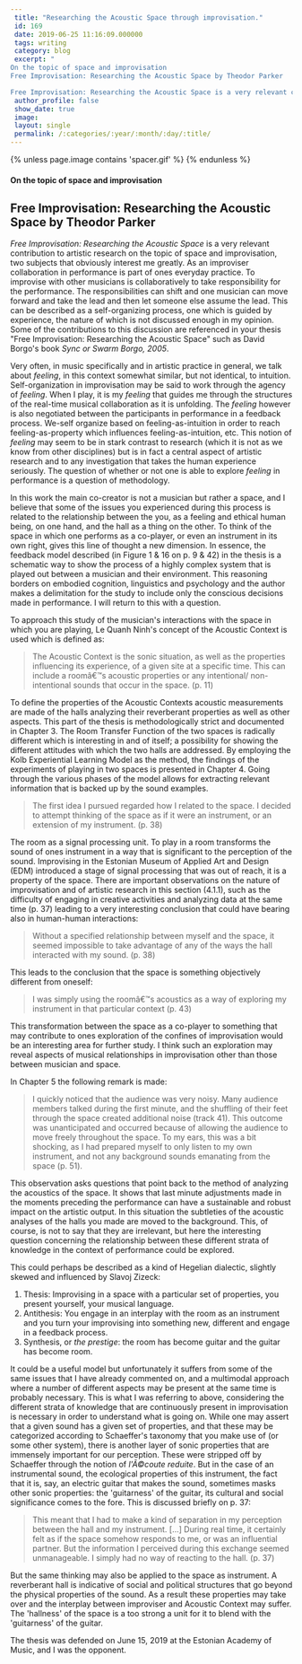 ```yaml
---
 title: "Researching the Acoustic Space through improvisation."
 id: 169
 date: 2019-06-25 11:16:09.000000
 tags: writing
 category: blog
 excerpt: "
On the topic of space and improvisation
Free Improvisation: Researching the Acoustic Space by Theodor Parker

Free Improvisation: Researching the Acoustic Space is a very relevant contribution to art..."
 author_profile: false
 show_date: true
 image: 
 layout: single
 permalink: /:categories/:year/:month/:day/:title/
---
```

{% unless page.image contains 'spacer.gif' %}
{% endunless %}



<h4 class="title">On the topic of space and improvisation</h4>
<h2>Free Improvisation: Researching the Acoustic Space by Theodor Parker</h2>


<em>Free Improvisation: Researching the Acoustic Space</em> is a very relevant contribution to artistic research on the topic of space and improvisation, two subjects that obviously interest me greatly. As an improviser collaboration in performance is part of ones everyday practice. To improvise with other musicians is collaboratively to take responsibility for the performance. The responsibilities can shift and one musician can move forward and take the lead and then let someone else assume the lead. This can be described as a self-organizing process, one which is guided by experience, the nature of which is not discussed enough in my opinion. Some of the contributions to this discussion are referenced in your thesis "Free Improvisation: Researching the Acoustic Space" such as David Borgo's book <em>Sync or Swarm</em> <i id="Borgo, D." title="Sync or Swarm" class="The Continuum Interntl. Pub. Group Inc., New York" style="2005">Borgo, 2005</i>.




Very often, in music specifically and in artistic practice in general, we talk about <em>feeling</em>, in this context somewhat similar, but not identical, to intuition. Self-organization in improvisation may be said to work through the agency of <em>feeling</em>. When I play, it is my <em>feeling</em> that guides me through the structures of the real-time musical collaboration as it is unfolding. The <em>feeling</em> however is also negotiated between the participants in performance in a feedback process. We-self organize based on feeling-as-intuition in order to reach feeling-as-property which influences feeling-as-intuition, etc. This notion of <em>feeling</em> may seem to be in stark contrast to research (which it is not as we know from other disciplines) but is in fact a central aspect of artistic research and to any investigation that takes the human experience seriously. The question of whether or not one is able to explore <em>feeling</em> in performance is a question of methodology.




In this work the main co-creator is not a musician but rather a space, and I believe that some of the issues you experienced during this process is related to the relationship between the you, as a feeling and ethical human being, on one hand, and the hall as a thing on the other. To think of the space in which one performs as a co-player, or even an instrument in its own right, gives this line of thought a new dimension. In essence, the feedback model described (in Figure 1 &amp; 16 on p. 9 &amp; 42) in the thesis is a schematic way to show the process of a highly complex system that is played out between a musician and their environment. This reasoning borders on embodied cognition, linguistics and psychology and the author makes a delimitation for the study to include only the conscious decisions made in performance. I will return to this with a question.





To approach this study of the musician's interactions with the space in which you are playing, Le Quanh Ninh's concept of the Acoustic Context is used which is defined as:



<blockquote>


The Acoustic Context is the sonic situation, as well as the properties influencing its experience, of a given site at a specific time. This can include a roomâ€™s acoustic properties or any intentional/ non-intentional sounds that occur in the space. (p. 11)


</blockquote>



To define the properties of the Acoustic Contexts acoustic measurements are made of the halls analyzing their reverberant properties as well as other aspects. This part of the thesis is methodologically strict and documented in Chapter 3. The Room Transfer Function of the two spaces is radically different which is interesting in and of itself; a possibility for showing the different attitudes with which the two halls are addressed. By employing the Kolb Experiential Learning Model as the method, the findings of the experiments of playing in two spaces is presented in Chapter 4. Going through the various phases of the model allows for extracting relevant information that is backed up by the sound examples.



<blockquote>


The first idea I pursued regarded how I related to the space. I decided to attempt thinking
of the space as if it were an instrument, or an extension of my instrument. (p. 38)


</blockquote>



The room as a signal processing unit. To play in a room transforms the sound of ones instrument in a way that is significant to the perception of the sound. Improvising in the Estonian Museum of Applied Art and Design (EDM) introduced a stage of signal processing that was out of reach, it is a property of the space. There are important observations on the nature of improvisation and of artistic research in this section (4.1.1), such as the difficulty of engaging in creative activities and analyzing data at the same time (p. 37) leading to a very interesting conclusion that could have bearing also in human-human interactions:



<blockquote>


Without a specified relationship between myself and the space, it seemed
impossible to take advantage of any of the ways the hall interacted with my sound. (p. 38)


</blockquote>


This leads to the conclusion that the space is something objectively different from oneself:


<blockquote>


I was simply using the roomâ€™s acoustics as a way of exploring my instrument in that particular context (p. 43)


</blockquote>


This transformation between the space as a co-player to something that may contribute to ones exploration of the confines of improvisation would be an interesting area for further study. I think such an exploration may reveal aspects of musical relationships in improvisation other than those between musician and space.





In Chapter 5 the following remark is made:


<blockquote>


I quickly noticed
that the audience was very noisy. Many audience members talked during the first minute, and
the shuffling of their feet through the space created additional noise (track 41). This outcome
was unanticipated and occurred because of allowing the audience to move freely throughout
the space. To my ears, this was a bit shocking, as I had prepared myself to only listen to my
own instrument, and not any background sounds emanating from the space (p. 51).


</blockquote>


This observation asks questions that point back to the method of analyzing the acoustics of the space. It shows that last minute adjustments made in the moments preceding the performance can have a sustainable and robust impact on the artistic output. In this situation the subtleties of the acoustic analyses of the halls you made are moved to the background. This, of course, is not to say that they are irrelevant, but here the interesting question concerning the relationship between these different strata of knowledge in the context of performance could be explored.





This could perhaps be described as a kind of Hegelian dialectic, slightly skewed and influenced by Slavoj Zizeck:


<ol class="org-ol">
<li>Thesis: Improvising in a space with a particular set of properties, you present yourself, your musical language.</li>
<li>Antithesis: You engage in an interplay with the room as an instrument and you turn your improvising into something new, different and engage in a feedback process.</li>
<li>Synthesis, or <i>the prestige</i>: the room has become guitar and the guitar has become room.</li>
</ol>



It could be a useful model but unfortunately it suffers from some of the same issues that I have already commented on, and a multimodal approach where a number of different aspects may be present at the same time is probably necessary. This is what I was referring to above, considering the different strata of knowledge that are continuously present in improvisation is necessary in order to understand what is going on. While one may assert that a given sound has a given set of properties, and that these may be categorized according to Schaeffer's taxonomy that you make use of (or some other system), there is another layer of sonic properties that are immensely important for our perception. These were stripped off by Schaeffer through the notion of <i>l'Ã©coute reduite</i>. But in the case of an instrumental sound, the ecological properties of this instrument, the fact that it is, say, an electric guitar that makes the sound, sometimes masks other sonic properties: the 'guitarness' of the guitar, its cultural and social significance comes to the fore. This is discussed briefly on p. 37:



<blockquote>


This meant that I had to make a kind of separation in my perception between the
hall and my instrument. [&#x2026;] During real time, it
certainly felt as if the space somehow responds to me, or was an influential partner. But the
information I perceived during this exchange seemed unmanageable. I simply had no way of
reacting to the hall. (p. 37)


</blockquote>


But the same thinking may also be applied to the space as instrument. A reverberant hall is indicative of social and political structures that go beyond the physical properties of the sound. As a result these properties may take over and the interplay between improviser and Acoustic Context may suffer. The 'hallness' of the space is a too strong a unit for it to blend with the 'guitarness' of the guitar.





The thesis was defended on June 15, 2019 at the Estonian Academy of Music, and I was the opponent.


